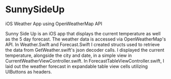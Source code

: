# SunnySideUp
iOS Weather App using OpenWeatherMap API

Sunny Side Up is an iOS app that displays the current temperature as well as the 5 day forecast. The weather data is accessed via OpenWeatherMap's API. In Weather.Swift and Forecast.Swift I created structs used to retrieve the data from GetWeather.swift's json decoder calls. I displayed the current temperature, alongside the city and date, in a simple view in CurrentWeatherViewController.swift. In ForecastTableViewController.swift, I laid out the weather forecast in expandable table view cells utilizing UIButtons as headers.
